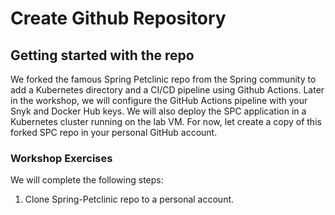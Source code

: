 # Create Github Repository

## Getting started with the repo

We forked the famous Spring Petclinic repo from the Spring community to add a Kubernetes directory and a CI/CD pipeline using Github Actions. Later in the workshop, we will configure the GitHub Actions pipeline with your Snyk and Docker Hub keys. We will also deploy the SPC application in a Kubernetes cluster running on the lab VM. For now, let create a copy of this forked SPC repo in your personal GitHub account.

### Workshop Exercises

We will complete the following steps:

1. Clone Spring-Petclinic repo to a personal account.



